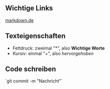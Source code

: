 ## Wichtige Links

[markdown.de](https://markdown.de)

## Texteigenschaften
- Fettdruck: zweimal "*", also **Wichtige Worte**
- Kursiv: einmal "+", also *hervorgehoben*

## Code schreiben
`git commit -m "Nachricht"´